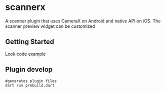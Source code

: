 # scannerx
A scanner plugin that uses CameraX on Android and native API on iOS. The scanner preview widget can be customized

## Getting Started
Look code example

## Plugin develop
```
#generates plugin files
dart run prebuild.dart
```
